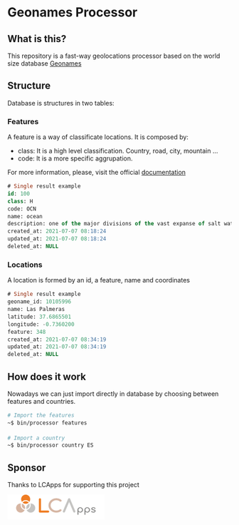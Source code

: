 # Geonames Processor


## What is this?
This repository is a fast-way geolocations processor based on the world size database   [Geonames](https://www.geonames.org/)

## Structure

Database is structures in two tables:

### Features

A feature is a way of classificate locations. It is composed by:
- class: It is a high level classification. Country, road, city, mountain ...
- code: It is a more specific aggrupation.

For more information, please, visit the official [documentation](http://www.geonames.org/export/codes.html)

```sql
# Single result example
id: 100
class: H
code: OCN
name: ocean
description: one of the major divisions of the vast expanse of salt water covering part of the earth
created_at: 2021-07-07 08:18:24
updated_at: 2021-07-07 08:18:24
deleted_at: NULL
```

### Locations

A location is formed by an id, a feature, name and coordinates


```sql
# Single result example
geoname_id: 10105996
name: Las Palmeras
latitude: 37.6865501
longitude: -0.7360200
feature: 348
created_at: 2021-07-07 08:34:19
updated_at: 2021-07-07 08:34:19
deleted_at: NULL
```

## How does it work

Nowadays we can just import directly in database by choosing between features and countries.

```bash
# Import the features
~$ bin/processor features

# Import a country
~$ bin/processor country ES
```

## Sponsor

Thanks to LCApps for supporting this project

![LCApps logo](./doc/asset/logo-lcapps.png)

